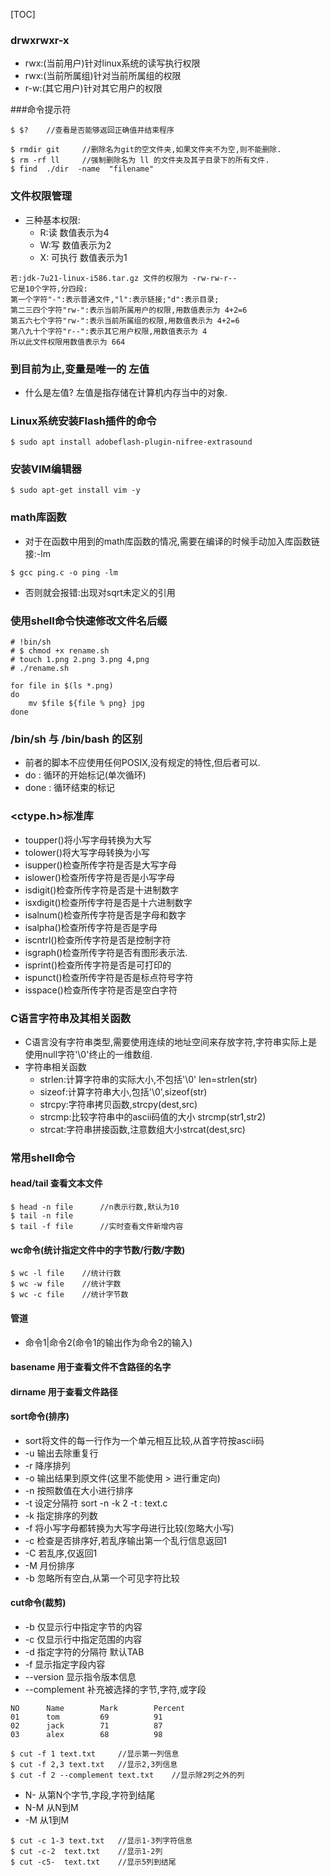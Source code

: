 [TOC]

### drwxrwxr-x

- rwx:(当前用户)针对linux系统的读写执行权限
- rwx:(当前所属组)针对当前所属组的权限
- r-w:(其它用户)针对其它用户的权限

###命令提示符 

```shell
$ $?	//查看是否能够返回正确值并结束程序

$ rmdir git		//删除名为git的空文件夹,如果文件夹不为空,则不能删除.
$ rm -rf ll		//强制删除名为 ll 的文件夹及其子目录下的所有文件.
$ find  ./dir  -name  "filename"
```

### 文件权限管理

- 三种基本权限:
  - R:读 数值表示为4
  - W:写 数值表示为2
  - X: 可执行 数值表示为1

```shell
若:jdk-7u21-linux-i586.tar.gz 文件的权限为 -rw-rw-r--
它是10个字符,分四段:
第一个字符"-":表示普通文件,"l":表示链接;"d":表示目录;
第二三四个字符"rw-":表示当前所属用户的权限,用数值表示为 4+2=6
第五六七个字符"rw-":表示当前所属组的权限,用数值表示为 4+2=6
第八九十个字符"r--":表示其它用户权限,用数值表示为 4
所以此文件权限用数值表示为 664 
```

### 到目前为止,变量是唯一的 左值

- 什么是左值? 左值是指存储在计算机内存当中的对象.

### Linux系统安装Flash插件的命令

```shell
$ sudo apt install adobeflash-plugin-nifree-extrasound
```

### 安装VIM编辑器

```shell
$ sudo apt-get install vim -y
```

### math库函数

- 对于在函数中用到的math库函数的情况,需要在编译的时候手动加入库函数链接:-lm

```shell
$ gcc ping.c -o ping -lm
```

- 否则就会报错:出现对sqrt未定义的引用

### 使用shell命令快速修改文件名后缀

```shell
# !bin/sh
# $ chmod +x rename.sh
# touch 1.png 2.png 3.png 4,png
# ./rename.sh

for file in $(ls *.png)
do
	mv $file ${file % png} jpg
done
```

### /bin/sh 与  /bin/bash 的区别

- 前者的脚本不应使用任何POSIX,没有规定的特性,但后者可以.
- do : 循环的开始标记(单次循环)
- done : 循环结束的标记

### \<ctype.h>标准库

- toupper()将小写字母转换为大写
- tolower()将大写字母转换为小写
- isupper()检查所传字符是否是大写字母
- islower()检查所传字符是否是小写字母
- isdigit()检查所传字符是否是十进制数字
- isxdigit()检查所传字符是否是十六进制数字
- isalnum()检查所传字符是否是字母和数字
- isalpha()检查所传字符是否是字母
- iscntrl()检查所传字符是否是控制字符
- isgraph()检查所传字符是否有图形表示法.
- isprint()检查所传字符是否是可打印的
- ispunct()检查所传字符是否是标点符号字符
- isspace()检查所传字符是否是空白字符

### C语言字符串及其相关函数

- C语言没有字符串类型,需要使用连续的地址空间来存放字符,字符串实际上是使用null字符'\0'终止的一维数组.
- 字符串相关函数
  - strlen:计算字符串的实际大小,不包括'\0' len=strlen(str) 
  - sizeof:计算字符串大小,包括'\0',sizeof(str)
  - strcpy:字符串拷贝函数,strcpy(dest,src)
  - strcmp:比较字符串中的ascii码值的大小 strcmp(str1,str2)
  - strcat:字符串拼接函数,注意数组大小strcat(dest,src)

### 常用shell命令

#### head/tail 查看文本文件

```shell
$ head -n file		//n表示行数,默认为10
$ tail -n file		
$ tail -f file		//实时查看文件新增内容
```

#### wc命令(统计指定文件中的字节数/行数/字数)

```shell
$ wc -l file	//统计行数
$ wc -w file	//统计字数
$ wc -c file	//统计字节数
```

#### 管道

- 命令1|命令2(命令1的输出作为命令2的输入)

#### basename 用于查看文件不含路径的名字

#### dirname 用于查看文件路径

#### sort命令(排序)

- sort将文件的每一行作为一个单元相互比较,从首字符按ascii码
- \-u 输出去除重复行
- \-r  降序排列
- \-o  输出结果到原文件(这里不能使用 > 进行重定向)
- \-n  按照数值在大小进行排序
- \-t  设定分隔符  sort -n -k 2 -t : text.c
- \-k  指定排序的列数
- \-f  将小写字母都转换为大写字母进行比较(忽略大小写)
- \-c  检查是否排序好,若乱序输出第一个乱行信息返回1
- \-C  若乱序,仅返回1
- \-M  月份排序
- \-b  忽略所有空白,从第一个可见字符比较

#### cut命令(裁剪)

- \-b  仅显示行中指定字节的内容
- \-c  仅显示行中指定范围的内容
- \-d  指定字符的分隔符 默认TAB
- \-f   显示指定字段内容
- \--version  显示指令版本信息
- \--complement  补充被选择的字节,字符,或字段

```shell
NO		Name		Mark		Percent
01		tom			69			91
02		jack		71			87
03		alex		68			98

$ cut -f 1 text.txt		//显示第一列信息
$ cut -f 2,3 text.txt	//显示2,3列信息
$ cut -f 2 --complement text.txt	//显示除2列之外的列
```

- N-  从第N个字节,字段,字符到结尾
- N-M  从N到M
- \-M  从1到M

```shell
$ cut -c 1-3 text.txt   //显示1-3列字符信息
$ cut -c-2	text.txt	//显示1-2列
$ cut -c5-	text.txt 	//显示5列到结尾
```

